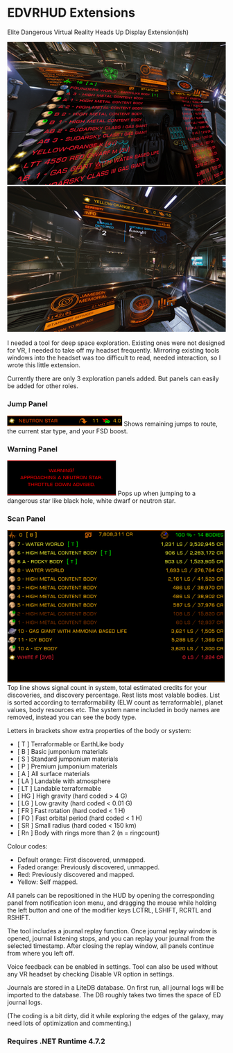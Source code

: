 # EDVRHUD Extensions
Elite Dangerous Virtual Reality Heads Up Display Extension(ish)

<img src="https://github.com/sencercoltu/EDVRHUD/blob/master/images/ScanInfoPanelVR.png?raw=true"/><img src="https://github.com/sencercoltu/EDVRHUD/blob/master/images/JumpPanelVR.png?raw=true"/>

I needed a tool for deep space exploration. Existing ones were not designed for VR, I needed to take off my headset frequently.
Mirroring existing tools windows into the headset was too difficult to read, needed interaction, so I wrote this little extension.

Currently there are only 3 exploration panels added. But panels can easily be added for other roles.

### Jump Panel
<img src="https://github.com/sencercoltu/EDVRHUD/blob/master/images/JumpPanel.png?raw=true"/>
Shows remaining jumps to route, the current star type, and your FSD boost.

### Warning Panel
<img src="https://github.com/sencercoltu/EDVRHUD/blob/master/images/WarningPanel.png?raw=true"/>
Pops up when jumping to a dangerous star like black hole, white dwarf or neutron star.

### Scan Panel
<img src="https://github.com/sencercoltu/EDVRHUD/blob/master/images/ScanInfoPanel.png?raw=true"/>
Top line shows signal count in system, total estimated credits for your discoveries, and discovery percentage. 
Rest lists most valable bodies. List is sorted according to terraformability (ELW count as terraformable), planet values, body resources etc. The system name included in body names are removed, instead you can see the body type.


Letters in brackets show extra properties of the body or system:
* [ T ] Terraformable or EarthLike body
* [ B ] Basic jumponium materials
* [ S ] Standard jumponium materials
* [ P ] Premium jumponium materials
* [ A ] All surface materials
* [ LA ] Landable with atmosphere
* [ LT ] Landable terraformable
* [ HG ] High gravity (hard coded > 4 G)
* [ LG ] Low gravity (hard coded < 0.01 G)
* [ FR ] Fast rotation (hard coded < 1 H)
* [ FO ] Fast orbital period (hard coded < 1 H)
* [ SR ] Small radius (hard coded < 150 km)
* [ Rn ] Body with rings more than 2 (n = ringcount)

Colour codes:
* Default orange: First discovered, unmapped.
* Faded orange: Previously discovered, unmapped.
* Red: Previously discovered and mapped.
* Yellow: Self mapped.

All panels can be repositioned in the HUD by opening the corresponding panel from notification icon menu, and dragging the mouse while holding the left button and one of the modifier keys LCTRL, LSHIFT, RCRTL and RSHIFT. 

The tool includes a journal replay function. Once journal replay window is opened, journal listening stops, and you can replay your journal from the selected timestamp. After closing the replay window, all panels continue from where you left off.

Voice feedback can be enabled in settings.
Tool can also be used without any VR headset by checking Disable VR option in settings.

Journals are stored in a LiteDB database. On first run, all journal logs will be imported to the database. The DB roughly takes two times the space of ED journal logs.

(The coding is a bit dirty, did it while exploring the edges of the galaxy, may need lots of optimization and commenting.)

### Requires .NET Runtime 4.7.2
